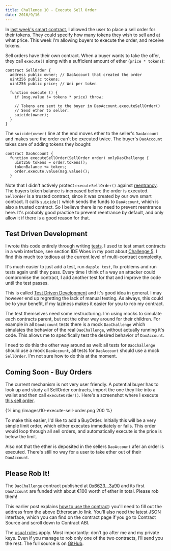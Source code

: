 ```yaml
---
title: Challenge 10 - Execute Sell Order
date: 2016/9/16
---
```


In [last week's smart contract](https://dao-challenge.herokuapp.com/2016/09/10/challenge-9/), I allowed the user to place a sell order for their tokens. They could specify how many tokens they wish to sell and at what price. This week I'm allowing buyers to execute the order, and receive tokens.

<!-- more -->

Sell orders have their own contract. When a buyer wants to take the offer, they call `execute()` along with a sufficient amount of ether (`price * tokens`):

	contract SellOrder {
	  address public owner; // DaoAccount that created the order
	  uint256 public tokens;
	  uint256 public price; // Wei per token

      function execute () {
        if (msg.value != tokens * price) throw;

        // Tokens are sent to the buyer in DaoAccount.executeSellOrder()
        // Send ether to seller:
        suicide(owner);
      }
	}

The `suicide(owner)` line at the end moves ether to the seller's `DaoAccount` and makes sure the order can't be executed twice. The buyer's `DaoAccount` takes care of adding tokens they bought:

	contract DaoAccount {
	  function executeSellOrder(SellOrder order) onlyDaoChallenge {
        uint256 tokens = order.tokens();
        tokenBalance += tokens;
        order.execute.value(msg.value)();
      }

Note that I didn't actively protect `executeSellOrder()` against [reentrancy](http://hackingdistributed.com/2016/07/13/reentrancy-woes/). The buyers token balance is increased before the order is executed. `SellOrder` is a trusted contract, since it was created by our own smart contract. It calls `suicide()` which sends the funds to `DaoAccount`, which is also a trusted contract. So I believe there is no need to prevent reentrance here. It's probably good practice to prevent reentrance by default, and only allow it if there is a good reason for that.

## Test Driven Development

I wrote this code entirely through writing [tests](https://github.com/Sjors/dao-challenge/commit/131e7b84fd6e9e42d689800043937042f0eafce9#diff-08bfad511235c02b409ff759af38fea8). I used to test smart contracts in a web interface, see section IDE Woes in my post about [Challenge 5](https://medium.com/@dao.challenge/challenge-4-segregate-user-funds-986001587fae#.5hga47ua2). I find this much too tedious at the current level of multi-contract complexity.

It's much easier to just add a test, run `dapple test`, fix problems and run tests again until they pass. Every time I think of a way an attacker could compromise the contract, I add another test for that and improve the code until the test passes.

This is called [Test Driven Development](https://en.wikipedia.org/wiki/Test-driven_development) and it's good idea in general. I may however end up regretting the lack of manual testing. As always, this could be to your benefit, if my laziness makes it easier for you to rob my contract.

The test themselves need some restructuring. I'm using mocks to simulate each contracts parent, but not the other way around for their children. For example in all `DaoAccount` tests there is a mock `DaoChallenge` which simulates the behavior of the real `DaoChallenge`, without actually running it's code. This allows me to specifically test the desired behavior of `DaoAccount`.

I need to do this the other way around as well: all tests for `DaoChallenge` should use a mock `DaoAccount`, all tests for `DaoAccount` should use a mock `SellOrder`. I'm not sure how to do this at the moment.

## Coming Soon - Buy Orders

The current mechanism is not very user friendly. A potential buyer has to look up and study all SellOrder contracts, import the one they like into a wallet and then call `executeOrder()`. Here's a screenshot where I execute [this sell order](https://etherscan.io/address/0x44af2557e7578b00cf4254976b4c82ae0bc668e8#internaltx).

{% img /images/10-execute-sell-order.png 200 %}


 To make this easier, I'd like to add a BuyOrder. Initially this will be a very simple limit order, which either executes immediately or fails. This order would loop through all sell orders, and automatically execute is the price is below the limit.

Also not that the ether is deposited in the sellers `DaoAccount` afer an order is executed. There's still no way for a user to take ether out of their `DaoAccount`.

## Please Rob It!

The `DaoChallenge` contract published at [0x6623...3a90](https://etherscan.io/address/0x66230ca3603e071c942f9c1c8824be91c91f3a90) and its first `DaoAccount` are funded with about €100 worth of ether in total. Please rob them!

This earlier post explains [how to use the contract](https://medium.com/@dao.challenge/challenge-5-segregated-funds-usability-6e749badb24d#.hy9rb52lu): you'll need to fill out the address from the above Etherscan.io link. You'll also need the latest JSON interface, which you can find on the contract page if you go to Contract Source and scroll down to Contract ABI.

The [usual rules](https://medium.com/@dao.challenge/challenge-1-296cb5dab68f) apply. Most importantly: don’t go after me and my private keys. Even if you manage to rob only one of the two contracts, I’ll send you the rest. The full source is on [GitHub](https://github.com/Sjors/dao-challenge/tree/challenge-10).
